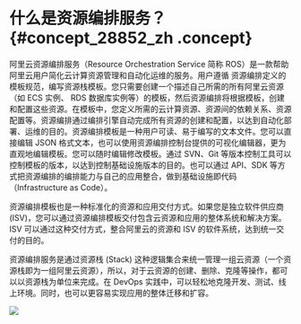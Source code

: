 # 什么是资源编排服务？ {#concept_28852_zh .concept}

阿里云资源编排服务（Resource Orchestration Service 简称 ROS）是一款帮助阿里云用户简化云计算资源管理和自动化运维的服务。用户遵循 资源编排定义的模板规范，编写资源栈模板。您只需要创建一个描述自己所需的所有阿里云资源（如 ECS 实例、 RDS 数据库实例等）的模板，然后资源编排将根据模板，创建和配置这些资源。在模板中，您定义所需的云计算资源、资源间的依赖关系、资源配置等。资源编排通过编排引擎自动完成所有资源的创建和配置，以达到自动化部署、运维的目的。资源编排模板是一种用户可读、易于编写的文本文件。您可以直接编辑 JSON 格式文本，也可以使用资源编排控制台提供的可视化编辑器，更为直观地编辑模板。您可以随时编辑修改模板。通过 SVN、Git 等版本控制工具可以控制模板的版本，以达到控制基础设施版本的目的。也可以通过 API、SDK 等方式把资源编排的编排能力与自己的应用整合，做到基础设施即代码（Infrastructure as Code）。

资源编排模板也是一种标准化的资源和应用交付方式。如果您是独立软件供应商 \(ISV\)，您可以通过资源编排模板交付包含云资源和应用的整体系统和解决方案。ISV 可以通过这种交付方式，整合阿里云的资源和 ISV 的软件系统，达到统一交付的目的。

资源编排服务是通过资源栈 \(Stack\) 这种逻辑集合来统一管理一组云资源（一个资源栈即为一组阿里云资源），所以，对于云资源的创建、删除、克隆等操作，都可以以资源栈为单位来完成。在 DevOps 实践中，可以轻松地克隆开发、测试、线上环境。同时，也可以更容易实现应用的整体迁移和扩容。

![](http://static-aliyun-doc.oss-cn-hangzhou.aliyuncs.com/assets/img/23163/155548284944675_zh-CN.png)

